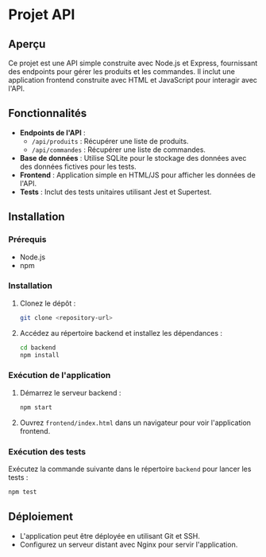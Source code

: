 # Projet API

## Aperçu
Ce projet est une API simple construite avec Node.js et Express, fournissant des endpoints pour gérer les produits et les commandes. Il inclut une application frontend construite avec HTML et JavaScript pour interagir avec l'API.

## Fonctionnalités
- **Endpoints de l'API** :
  - `/api/produits` : Récupérer une liste de produits.
  - `/api/commandes` : Récupérer une liste de commandes.
- **Base de données** : Utilise SQLite pour le stockage des données avec des données fictives pour les tests.
- **Frontend** : Application simple en HTML/JS pour afficher les données de l'API.
- **Tests** : Inclut des tests unitaires utilisant Jest et Supertest.

## Installation

### Prérequis
- Node.js
- npm

### Installation
1. Clonez le dépôt :
   ```bash
   git clone <repository-url>
   ```
2. Accédez au répertoire backend et installez les dépendances :
   ```bash
   cd backend
   npm install
   ```

### Exécution de l'application
1. Démarrez le serveur backend :
   ```bash
   npm start
   ```
2. Ouvrez `frontend/index.html` dans un navigateur pour voir l'application frontend.

### Exécution des tests
Exécutez la commande suivante dans le répertoire `backend` pour lancer les tests :
```bash
npm test
```

## Déploiement
- L'application peut être déployée en utilisant Git et SSH.
- Configurez un serveur distant avec Nginx pour servir l'application.